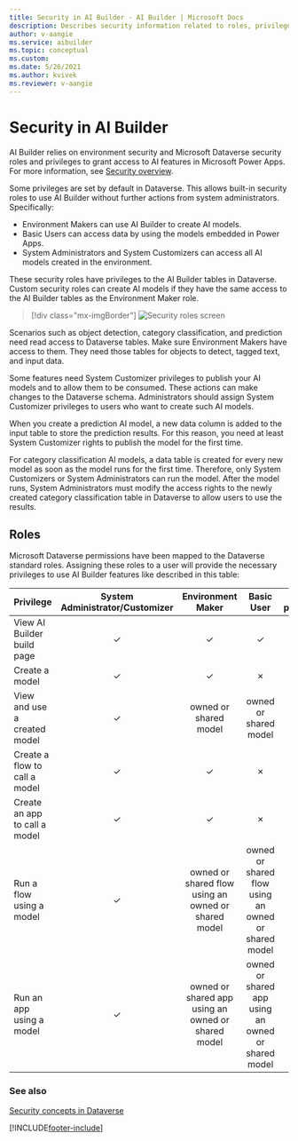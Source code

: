 ```yaml
---
title: Security in AI Builder - AI Builder | Microsoft Docs
description: Describes security information related to roles, privileges, and access in AI Builder and the services it connects to. 
author: v-aangie
ms.service: aibuilder
ms.topic: conceptual
ms.custom: 
ms.date: 5/26/2021
ms.author: kvivek
ms.reviewer: v-aangie
---
```


# Security in AI Builder

AI Builder relies on environment security and Microsoft Dataverse security roles and privileges to grant access to AI features in Microsoft Power Apps. For more information, see [Security overview](/power-platform/admin/wp-security).

Some privileges are set by default in Dataverse. This allows built-in security roles to use AI Builder without further actions from system administrators. Specifically:

- Environment Makers can use AI Builder to create AI models.
- Basic Users can access data by using the models embedded in Power Apps.
- System Administrators and System Customizers can access all AI models created in the environment.

These security roles have privileges to the AI Builder tables in Dataverse. Custom security roles can create AI models if they have the same access to the AI Builder tables as the Environment Maker role.

> [!div class="mx-imgBorder"]
> ![Security roles screen](media/security-roles-screen.png "Security roles screen")

Scenarios such as object detection, category classification, and prediction need read access to Dataverse tables. Make sure Environment Makers have access to them. They need those tables for objects to detect, tagged text, and input data.

Some features need System Customizer privileges to publish your AI models and to allow them to be consumed. These actions can make changes to the Dataverse schema. Administrators should assign System Customizer privileges to users who want to create such AI models.

When you create a prediction AI model, a new data column is added to the input table to store the prediction results. For this reason, you need at least System Customizer rights to publish the model for the first time.

For category classification AI models, a data table is created for every new model as soon as the model runs for the first time. Therefore, only System Customizers or System Administrators can run the model. After the model runs, System Administrators must modify the access rights to the newly created category classification table in Dataverse to allow users to use the results.

## Roles
Microsoft Dataverse permissions have been mapped to the Dataverse standard roles. Assigning these roles to a user will provide the necessary privileges to use AI Builder features like described in this table:

| Privilege                            |System Administrator/Customizer|Environment Maker                                  |Basic User                                     |No privilege|
|-----------------------------|:-----------------------------:|:-------------------------------------------------:|:-------------------------------------------------:|:--:|
|View AI Builder build page   |&check;              |&check;                                  |&check;                                  |&cross;  |
|Create a model               |&check;             |&check;                                 |&cross;                                                |&cross; |
|View and use a created model |&check;             |owned or shared model                              |owned or shared model                              |&cross; |
|Create a flow to call a model|&check;             |&check;                                 |&cross;                                                |&cross; |
|Create an app to call a model|&check;             |&check;                                 |&cross;                                                |&cross; |
|Run a flow using a model     |&check;             |owned or shared flow using an owned or shared model|owned or shared flow using an owned or shared model|&cross; |
|Run an app using a model     |&check;             |owned or shared app using an owned or shared model |owned or shared app using an owned or shared model |&cross; |

### See also

[Security concepts in Dataverse](/power-platform/admin/wp-security-cds)


[!INCLUDE[footer-include](includes/footer-banner.md)]
